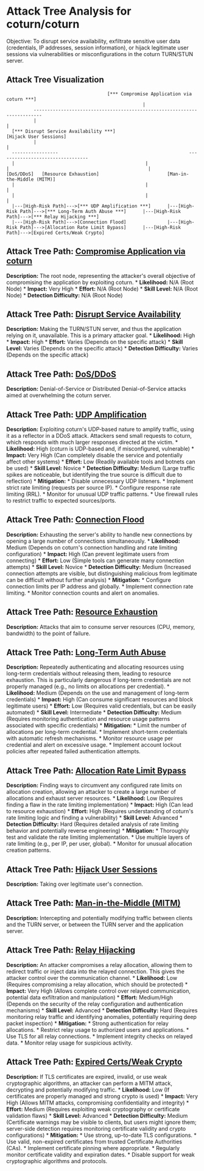 # Attack Tree Analysis for coturn/coturn

Objective: To disrupt service availability, exfiltrate sensitive user data (credentials, IP addresses, session information), or hijack legitimate user sessions via vulnerabilities or misconfigurations in the coturn TURN/STUN server.

## Attack Tree Visualization

```
                                     [*** Compromise Application via coturn ***]
                                                  |
          -------------------------------------------------------------------------
          |																										 |
  [*** Disrupt Service Availability ***]									   [Hijack User Sessions]
          |																										 |
  -----------------												   ---------------------------------
  |												   |												   |												   |
[DoS/DDoS]	 [Resource Exhaustion]						   [Man-in-the-Middle (MITM)]
  |												   |												   |
  |												   |												   |
  |---[High-Risk Path]--->[*** UDP Amplification ***]	   |---[High-Risk Path]--->[*** Long-Term Auth Abuse ***]	   |---[High-Risk Path]--->[*** Relay Hijacking ***]
  |---[High-Risk Path]--->[Connection Flood]			   |---[High-Risk Path]--->[Allocation Rate Limit Bypass]	   |---[High-Risk Path]--->[Expired Certs/Weak Crypto]
```

## Attack Tree Path: [Compromise Application via coturn](./attack_tree_paths/compromise_application_via_coturn.md)

**Description:** The root node, representing the attacker's overall objective of compromising the application by exploiting coturn.
    *   **Likelihood:** N/A (Root Node)
    *   **Impact:** Very High
    *   **Effort:** N/A (Root Node)
    *   **Skill Level:** N/A (Root Node)
    *   **Detection Difficulty:** N/A (Root Node)

## Attack Tree Path: [Disrupt Service Availability](./attack_tree_paths/disrupt_service_availability.md)

**Description:** Making the TURN/STUN server, and thus the application relying on it, unavailable. This is a primary attacker goal.
    *   **Likelihood:** High
    *   **Impact:** High
    *   **Effort:** Varies (Depends on the specific attack)
    *   **Skill Level:** Varies (Depends on the specific attack)
    *   **Detection Difficulty:** Varies (Depends on the specific attack)

## Attack Tree Path: [DoS/DDoS](./attack_tree_paths/dosddos.md)

**Description:** Denial-of-Service or Distributed Denial-of-Service attacks aimed at overwhelming the coturn server.

## Attack Tree Path: [UDP Amplification](./attack_tree_paths/udp_amplification.md)

**Description:** Exploiting coturn's UDP-based nature to amplify traffic, using it as a reflector in a DDoS attack. Attackers send small requests to coturn, which responds with much larger responses directed at the victim.
    *   **Likelihood:** High (coturn is UDP-based and, if misconfigured, vulnerable)
    *   **Impact:** Very High (Can completely disable the service and potentially affect other systems)
    *   **Effort:** Low (Readily available tools and botnets can be used)
    *   **Skill Level:** Novice
    *   **Detection Difficulty:** Medium (Large traffic spikes are noticeable, but identifying the true source is difficult due to reflection)
    *   **Mitigation:**
        *   Disable unnecessary UDP listeners.
        *   Implement strict rate limiting (requests per source IP).
        *   Configure response rate limiting (RRL).
        *   Monitor for unusual UDP traffic patterns.
        *   Use firewall rules to restrict traffic to expected sources/ports.

## Attack Tree Path: [Connection Flood](./attack_tree_paths/connection_flood.md)

**Description:** Exhausting the server's ability to handle new connections by opening a large number of connections simultaneously.
    *   **Likelihood:** Medium (Depends on coturn's connection handling and rate limiting configuration)
    *   **Impact:** High (Can prevent legitimate users from connecting)
    *   **Effort:** Low (Simple tools can generate many connection attempts)
    *   **Skill Level:** Novice
    *   **Detection Difficulty:** Medium (Increased connection attempts are visible, but distinguishing malicious from legitimate can be difficult without further analysis)
    *   **Mitigation:**
        *   Configure connection limits per IP address and globally.
        *   Implement connection rate limiting.
        *   Monitor connection counts and alert on anomalies.

## Attack Tree Path: [Resource Exhaustion](./attack_tree_paths/resource_exhaustion.md)

**Description:**  Attacks that aim to consume server resources (CPU, memory, bandwidth) to the point of failure.

## Attack Tree Path: [Long-Term Auth Abuse](./attack_tree_paths/long-term_auth_abuse.md)

**Description:** Repeatedly authenticating and allocating resources using long-term credentials without releasing them, leading to resource exhaustion. This is particularly dangerous if long-term credentials are not properly managed (e.g., no limits on allocations per credential).
    *   **Likelihood:** Medium (Depends on the use and management of long-term credentials)
    *   **Impact:** High (Can consume significant resources and block legitimate users)
    *   **Effort:** Low (Requires valid credentials, but can be easily automated)
    *   **Skill Level:** Intermediate
    *   **Detection Difficulty:** Medium (Requires monitoring authentication and resource usage patterns associated with specific credentials)
    *   **Mitigation:**
        *   Limit the number of allocations per long-term credential.
        *   Implement short-term credentials with automatic refresh mechanisms.
        *   Monitor resource usage per credential and alert on excessive usage.
        *   Implement account lockout policies after repeated failed authentication attempts.

## Attack Tree Path: [Allocation Rate Limit Bypass](./attack_tree_paths/allocation_rate_limit_bypass.md)

**Description:** Finding ways to circumvent any configured rate limits on allocation creation, allowing an attacker to create a large number of allocations and exhaust server resources.
    *   **Likelihood:** Low (Requires finding a flaw in the rate limiting implementation)
    *   **Impact:** High (Can lead to resource exhaustion)
    *   **Effort:** High (Requires understanding of coturn's rate limiting logic and finding a vulnerability)
    *   **Skill Level:** Advanced
    *   **Detection Difficulty:** Hard (Requires detailed analysis of rate limiting behavior and potentially reverse engineering)
    *   **Mitigation:**
        *   Thoroughly test and validate the rate limiting implementation.
        *   Use multiple layers of rate limiting (e.g., per IP, per user, global).
        *   Monitor for unusual allocation creation patterns.

## Attack Tree Path: [Hijack User Sessions](./attack_tree_paths/hijack_user_sessions.md)

**Description:** Taking over legitimate user's connection.

## Attack Tree Path: [Man-in-the-Middle (MITM)](./attack_tree_paths/man-in-the-middle__mitm_.md)

**Description:** Intercepting and potentially modifying traffic between clients and the TURN server, or between the TURN server and the application server.

## Attack Tree Path: [Relay Hijacking](./attack_tree_paths/relay_hijacking.md)

**Description:**  An attacker compromises a relay allocation, allowing them to redirect traffic or inject data into the relayed connection. This gives the attacker control over the communication channel.
    *   **Likelihood:** Low (Requires compromising a relay allocation, which should be protected)
    *   **Impact:** Very High (Allows complete control over relayed communication, potential data exfiltration and manipulation)
    *   **Effort:** Medium/High (Depends on the security of the relay configuration and authentication mechanisms)
    *   **Skill Level:** Advanced
    *   **Detection Difficulty:** Hard (Requires monitoring relay traffic and identifying anomalies, potentially requiring deep packet inspection)
    *   **Mitigation:**
        *   Strong authentication for relay allocations.
        *   Restrict relay usage to authorized users and applications.
        *   Use TLS for all relay connections.
        *   Implement integrity checks on relayed data.
        *   Monitor relay usage for suspicious activity.

## Attack Tree Path: [Expired Certs/Weak Crypto](./attack_tree_paths/expired_certsweak_crypto.md)

**Description:** If TLS certificates are expired, invalid, or use weak cryptographic algorithms, an attacker can perform a MITM attack, decrypting and potentially modifying traffic.
    * **Likelihood:** Low (If certificates are properly managed and strong crypto is used)
    * **Impact:** Very High (Allows MITM attacks, compromising confidentiality and integrity)
    * **Effort:** Medium (Requires exploiting weak cryptography or certificate validation flaws)
    * **Skill Level:** Advanced
    * **Detection Difficulty:** Medium (Certificate warnings may be visible to clients, but users might ignore them; server-side detection requires monitoring certificate validity and crypto configurations)
    * **Mitigation:**
        *   Use strong, up-to-date TLS configurations.
        *   Use valid, non-expired certificates from trusted Certificate Authorities (CAs).
        *   Implement certificate pinning where appropriate.
        *   Regularly monitor certificate validity and expiration dates.
        *   Disable support for weak cryptographic algorithms and protocols.


